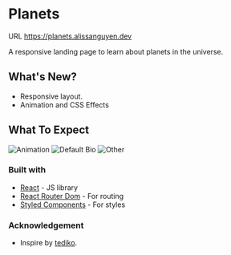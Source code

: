 # Planets
URL https://planets.alissanguyen.dev

A responsive landing page to learn about planets in the universe.

## What's New?

- Responsive layout.
- Animation and CSS Effects

## What To Expect
![Animation](https://i.imgur.com/z3WYiAP.png)
![Default Bio](https://i.imgur.com/AOtC0Co.png)
![Other](https://i.imgur.com/B6hzI2e.png)

### Built with

- [React](https://reactjs.org/) - JS library
- [React Router Dom](https://v5.reactrouter.com/web/guides/quick-start) - For routing
- [Styled Components](https://styled-components.com/) - For styles

### Acknowledgement
- Inspire by [tediko](https://github.com/tediko).
